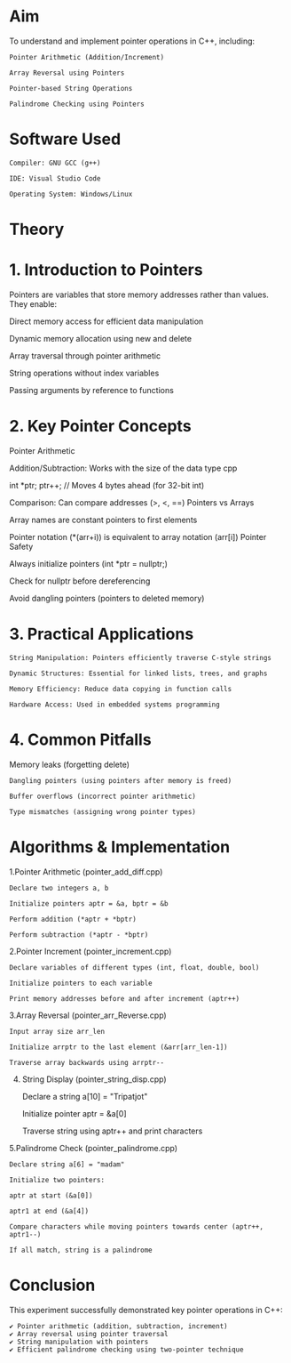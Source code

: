 # Aim
To understand and implement pointer operations in C++, including:

    Pointer Arithmetic (Addition/Increment)
    
    Array Reversal using Pointers
    
    Pointer-based String Operations
    
    Palindrome Checking using Pointers
# Software Used
    Compiler: GNU GCC (g++)

    IDE: Visual Studio Code

    Operating System: Windows/Linux

# Theory

# 1. Introduction to Pointers

Pointers are variables that store memory addresses rather than values. They enable:

Direct memory access for efficient data manipulation

Dynamic memory allocation using new and delete

Array traversal through pointer arithmetic

String operations without index variables

Passing arguments by reference to functions

# 2. Key Pointer Concepts

Pointer Arithmetic

Addition/Subtraction: Works with the size of the data type
cpp

int *ptr; 
ptr++;  // Moves 4 bytes ahead (for 32-bit int)

Comparison: Can compare addresses (>, <, ==)
Pointers vs Arrays

Array names are constant pointers to first elements

Pointer notation (*(arr+i)) is equivalent to array notation (arr[i])
Pointer Safety

Always initialize pointers (int *ptr = nullptr;)

Check for nullptr before dereferencing

Avoid dangling pointers (pointers to deleted memory)

# 3. Practical Applications
    String Manipulation: Pointers efficiently traverse C-style strings

    Dynamic Structures: Essential for linked lists, trees, and graphs

    Memory Efficiency: Reduce data copying in function calls

    Hardware Access: Used in embedded systems programming
# 4. Common Pitfalls
   Memory leaks (forgetting delete)

    Dangling pointers (using pointers after memory is freed)

    Buffer overflows (incorrect pointer arithmetic)

    Type mismatches (assigning wrong pointer types)

# Algorithms & Implementation
1.Pointer Arithmetic (pointer_add_diff.cpp)

    Declare two integers a, b
    
    Initialize pointers aptr = &a, bptr = &b
    
    Perform addition (*aptr + *bptr)
    
    Perform subtraction (*aptr - *bptr)

2.Pointer Increment (pointer_increment.cpp)

    Declare variables of different types (int, float, double, bool)
    
    Initialize pointers to each variable
    
    Print memory addresses before and after increment (aptr++)

3.Array Reversal (pointer_arr_Reverse.cpp)

    Input array size arr_len

    Initialize arrptr to the last element (&arr[arr_len-1])

    Traverse array backwards using arrptr--

4. String Display (pointer_string_disp.cpp)

    Declare a string a[10] = "Tripatjot"

    Initialize pointer aptr = &a[0]

    Traverse string using aptr++ and print characters

5.Palindrome Check (pointer_palindrome.cpp)

    Declare string a[6] = "madam"

    Initialize two pointers:

    aptr at start (&a[0])

    aptr1 at end (&a[4])

    Compare characters while moving pointers towards center (aptr++, aptr1--)

    If all match, string is a palindrome

# Conclusion
This experiment successfully demonstrated key pointer operations in C++:

    ✔ Pointer arithmetic (addition, subtraction, increment)
    ✔ Array reversal using pointer traversal
    ✔ String manipulation with pointers
    ✔ Efficient palindrome checking using two-pointer technique
